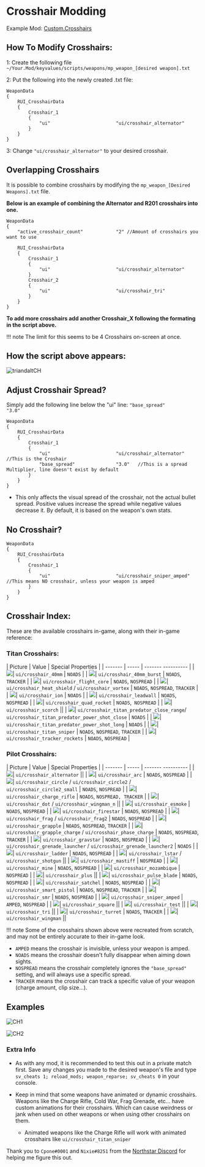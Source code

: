# Crosshair Modding

Example Mod:
[Custom.Crosshairs](https://github.com/MysteriousRSA/Custom.Crosshairs)

## How To Modify Crosshairs:

1: Create the following file
`~/Your.Mod/keyvalues/scripts/weapons/mp_weapon_[desired weapon].txt`

2: Put the following into the newly created .txt file:

```
WeaponData
{
    RUI_CrosshairData
    {
        Crosshair_1
        {
            "ui"                        "ui/crosshair_alternator"
        }
    }
}
```

3: Change `"ui/crosshair_alternator"` to your desired crosshair.

## Overlapping Crosshairs

It is possible to combine crosshairs by modifying the `mp_weapon_[Desired
Weapons].txt` file.

**Below is an example of combining the Alternator and R201 crosshairs
into one.**

```
WeaponData
{
    "active_crosshair_count"            "2" //Amount of crosshairs you want to use

    RUI_CrosshairData
    {
        Crosshair_1
        {
            "ui"                        "ui/crosshair_alternator"
        }
        Crosshair_2
        {
            "ui"                        "ui/crosshair_tri"
        }
    }
}
```

**To add more crosshairs add another Crosshair\_X following the
formating in the script above.**

!!! note
    The limit for this seems to be 4 Crosshairs on-screen at once.

## How the script above appears:

![triandaltCH](https://user-images.githubusercontent.com/45333346/149623038-64937ab7-bb0f-450c-ba92-97c625e715bf.png)

## Adjust Crosshair Spread?

Simply add the following line below the "ui" line: `"base_spread"               "3.0"`

```
WeaponData
{
    RUI_CrosshairData
    {
        Crosshair_1
        {
            "ui"                        "ui/crosshair_alternator" //This is the Croshair
            "base_spread"               "3.0"   //This is a spread Multiplier, line doesn't exist by default
        }
    }
}
```

* This only affects the visual spread of the crosshair, not the actual bullet spread. Positive values increase the spread while negative values decrease it. By default, it is based on the weapon's own stats.

## No Crosshair?

```
WeaponData
{
    RUI_CrosshairData
    {
        Crosshair_1
        {
            "ui"                        "ui/crosshair_sniper_amped" //This means NO crosshair, unless your weapon is amped
        }
    }
}
```

## Crosshair Index:

These are the available crosshairs in-game, along with their in-game
reference:

### Titan Crosshairs:

| Picture | Value | Special Properties |
| ------- | ----- | ------- ---------- |
| ![](../../../_static/crosshairmodding/crosshair_40mm.png)| `ui/crosshair_40mm` | `NOADS` |
| ![](../../../_static/crosshairmodding/crosshair_40mm_burst.png)| `ui/crosshair_40mm_burst` | `NOADS`, `TRACKER` |
| ![](../../../_static/crosshairmodding/crosshair_flight_core.png)| `ui/crosshair_flight_core` | `NOADS`, `NOSPREAD` |
| ![](../../../_static/crosshairmodding/crosshair_heat_shield.png)| `ui/crosshair_heat_shield` / `ui/crosshair_vortex` | `NOADS`, `NOSPREAD`, `TRACKER` |
| ![](../../../_static/crosshairmodding/crosshair_ion.png)| `ui/crosshair_ion` | `NOADS` |
| ![](../../../_static/crosshairmodding/crosshair_leadwall.png)| `ui/crosshair_leadwall` | `NOADS`,` NOSPREAD` |
| ![](../../../_static/crosshairmodding/crosshair_quad_rocket.png)| `ui/crosshair_quad_rocket` | `NOADS`,` NOSPREAD` |
| ![](../../../_static/crosshairmodding/crosshair_scorch.png)| `ui/crosshair_scorch` ||
| ![](../../../_static/crosshairmodding/crosshair_shotgun.png)| `ui/crosshair_titan_predator_close_range`/ `ui/crosshair_titan_predator_power_shot_close` | `NOADS` |
| ![](../../../_static/crosshairmodding/crosshair_titan_predator_power_shot_long.png)| `ui/crosshair_titan_predator_power_shot_long` | `NOADS` |
| ![](../../../_static/crosshairmodding/crosshair_titan_sniper.png)| `ui/crosshair_titan_sniper` | `NOADS`, `NOSPREAD`, `TRACKER` |
| ![](../../../_static/crosshairmodding/crosshair_tracker_rockets.png)| `ui/crosshair_tracker_rockets` | `NOADS`, `NOSPREAD` |

### Pilot Crosshairs:
| Picture | Value | Special Properties |
| ------- | ----- | ------- ---------- |
| ![](../../../_static/crosshairmodding/crosshair_alternator.png)| `ui/crosshair_alternator` ||
| ![](../../../_static/crosshairmodding/crosshair_arc.png)| `ui/crosshair_arc` | `NOADS`, `NOSPREAD` |
| ![](../../../_static/crosshairmodding/crosshair_circle2.png)| `ui/crosshair_circle` / `ui/crosshair_circle2` / `ui/crosshair_circle2_small` | `NOADS`, `NOSPREAD` |
| ![](../../../_static/crosshairmodding/crosshair_charge_rifle.png)| `ui/crosshair_charge_rifle` | `NOADS`, `NOSPREAD, TRACKER` |
| ![](../../../_static/crosshairmodding/crosshair_wingman_n.png)| `ui/crosshair_dot` / `ui/crosshair_wingman_n` ||
| ![](../../../_static/crosshairmodding/crosshair_esmoke.png)| `ui/crosshair_esmoke` | `NOADS`, `NOSPREAD` |
| ![](../../../_static/crosshairmodding/crosshair_firestar.png)| `ui/crosshair_firestar` | `NOADS`, `NOSPREAD` |
| ![](../../../_static/crosshairmodding/crosshair_frag.png)| `ui/crosshair_frag` / `ui/crosshair_frag2` | `NOADS`, `NOSPREAD` |
| ![](../../../_static/crosshairmodding/crosshair_grapple.png)| `ui/crosshair_grapple` | `NOADS`, `NOSPREAD`, `TRACKER` |
| ![](../../../_static/crosshairmodding/crosshair_grapple_charge.png)| `ui/crosshair_grapple_charge` / `ui/crosshair_phase_charge` | `NOADS`, `NOSPREAD`, `TRACKER` |
| ![](../../../_static/crosshairmodding/crosshair_gravstar.png)| `ui/crosshair_gravstar` | `NOADS`, `NOSPREAD` |
| ![](../../../_static/crosshairmodding/crosshair_grenade_launcher.png)| `ui/crosshair_grenade_launcher` / `ui/crosshair_grenade_launcher2` | `NOADS` |
| ![](../../../_static/crosshairmodding/crosshair_ladder.png)| `ui/crosshair_ladder` | `NOADS`, `NOSPREAD` |
| ![](../../../_static/crosshairmodding/crosshair_shotgun.png)| `ui/crosshair_lstar` / `ui/crosshair_shotgun` ||
| ![](../../../_static/crosshairmodding/crosshair_mastiff.png)| `ui/crosshair_mastiff` | `NOSPREAD` |
| ![](../../../_static/crosshairmodding/crosshair_mine.png)| `ui/crosshair_mine` | `NOADS`, `NOSPREAD` |
| ![](../../../_static/crosshairmodding/crosshair_mozambique.png)| `ui/crosshair_mozambique` | `NOSPREAD` |
| ![](../../../_static/crosshairmodding/crosshair_plus.png)| `ui/crosshair_plus` ||
| ![](../../../_static/crosshairmodding/crosshair_pulse_blade.png)| `ui/crosshair_pulse_blade` | `NOADS`, `NOSPREAD` |
| ![](../../../_static/crosshairmodding/crosshair_satchel.png)| `ui/crosshair_satchel` | `NOADS`, `NOSPREAD` |
| ![](../../../_static/crosshairmodding/crosshair_smart_pistol.png)| `ui/crosshair_smart_pistol` | `NOADS`, `NOSPREAD`, `TRACKER` |
| ![](../../../_static/crosshairmodding/crosshair_smr.png)| `ui/crosshair_smr` | `NOADS`, `NOSPREAD` |
| ![](../../../_static/crosshairmodding/crosshair_sniper_amped.png)| `ui/crosshair_sniper_amped` | `AMPED`, `NOSPREAD` |
| ![](../../../_static/crosshairmodding/crosshair_square.png)| `ui/crosshair_square` ||
| ![](../../../_static/crosshairmodding/crosshair_test.png)| `ui/crosshair_test` ||
| ![](../../../_static/crosshairmodding/crosshair_tri.png)| `ui/crosshair_tri` ||
| ![](../../../_static/crosshairmodding/crosshair_turret.png)| `ui/crosshair_turret` | `NOADS`, `TRACKER` |
| ![](../../../_static/crosshairmodding/crosshair_wingman.png)| `ui/crosshair_wingman` ||

!!! note
    Some of the crosshairs shown above were recreated from scratch, and may not be entirely accurate to their in-game look.

* `AMPED` means the crosshair is invisible, unless your weapon is amped.
* `NOADS` means the crosshair doesn't fully disappear when aiming down sights.
* `NOSPREAD` means the crosshair completely ignores the `"base_spread"` setting, and will always use a specific spread.
* `TRACKER` means the crosshair can track a specific value of your weapon (charge amount, clip size...).

## Examples

![CH1](https://user-images.githubusercontent.com/45333346/149503054-45eb1fa5-5e89-4bf1-bf58-b58c1bfab94b.png)

![CH2](https://user-images.githubusercontent.com/45333346/149503085-154c05b8-4a76-4d03-80aa-fe67fba1bcb1.png)


### Extra Info


* As with any mod, it is recommended to test this out in a private match first. Save any changes you made to the desired weapon's file and type `sv_cheats 1; reload_mods; weapon_reparse; sv_cheats 0` in your console.


* Keep in mind that some weapons have animated or dynamic crosshairs. Weapons like the Charge Rifle, Cold War, Frag Grenade, etc... have custom animations for their crosshairs. Which can cause weirdness or jank when used on other weapons or when using other crosshairs on them.
   * Animated weapons like the Charge Rifle will work with animated crosshairs like `ui/crosshair_titan_sniper`

Thank you to `Cpone#0001` and `Nixie#8251` from the [Northstar
Discord](https://northstar.tf/discord) for helping me figure this out.
